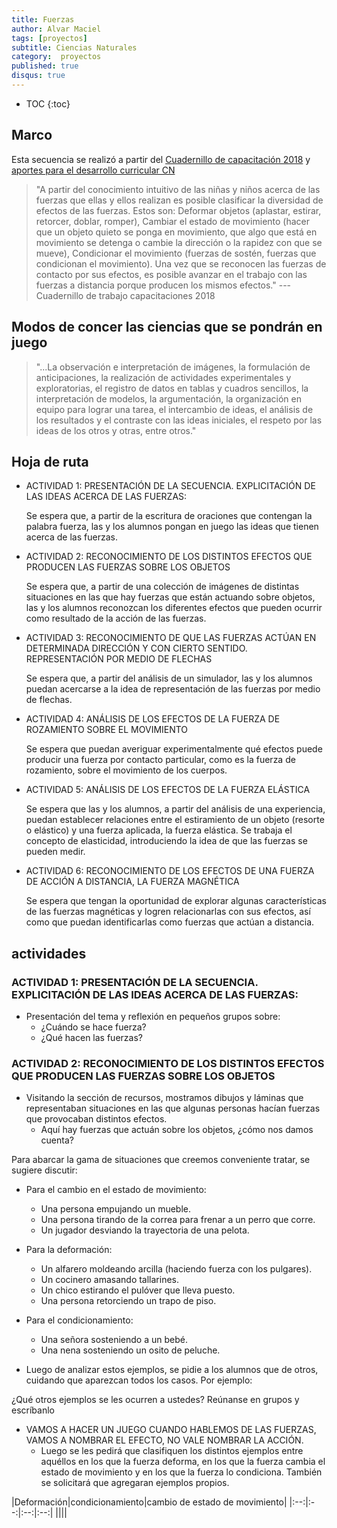 ```yaml
---
title: Fuerzas
author: Alvar Maciel
tags: [proyectos]
subtitle: Ciencias Naturales
category:  proyectos
published: true
disqus: true
---
```

* TOC
{:toc}

## Marco
Esta secuencia se realizó a partir del [Cuadernillo de capacitación 2018](https://docs.wixstatic.com/ugd/9a7535_315a4e70bd7e4aeea1c696929ecdc822.pdf) y [aportes para el desarrollo curricular CN](http://www.buenosaires.gob.ar/areas/educacion/curricula/pdf/primaria/aportes/areas/naturales/fuerzas_y_movimiento/cn-fuerzas_y_movimientoweb.pdf)

> "A partir del conocimiento intuitivo de las niñas y niños acerca de las fuerzas que ellas y ellos realizan es posible clasificar la diversidad de efectos de las fuerzas. Estos son: Deformar objetos (aplastar, estirar, retorcer, doblar, romper), Cambiar el estado de movimiento (hacer que un objeto quieto se ponga en movimiento, que algo que está en movimiento se detenga o cambie la dirección o la rapidez con que se mueve), Condicionar el movimiento (fuerzas de sostén, fuerzas que condicionan el movimiento).
Una vez que se reconocen las fuerzas de contacto por sus efectos, es posible avanzar en el trabajo con las fuerzas a distancia porque producen los mismos efectos."
--- Cuadernillo de trabajo capacitaciones 2018

## Modos de concer las ciencias que se pondrán en juego
> "...La observación e interpretación de imágenes, la formulación de anticipaciones, la realización de actividades experimentales y exploratorias, el registro de datos en tablas y cuadros sencillos, la interpretación de modelos, la argumentación, la organización en equipo para lograr una tarea, el intercambio de ideas, el análisis de los resultados y el contraste con las ideas iniciales, el respeto por las ideas de los otros y otras, entre otros."

## Hoja de ruta

* ACTIVIDAD 1: PRESENTACIÓN DE LA SECUENCIA. EXPLICITACIÓN DE LAS IDEAS ACERCA
DE LAS FUERZAS:

  Se espera que, a partir de la escritura de oraciones que contengan la palabra fuerza, las y los alumnos pongan en juego las ideas que tienen acerca de las fuerzas.
* ACTIVIDAD 2: RECONOCIMIENTO DE LOS DISTINTOS EFECTOS QUE PRODUCEN LAS FUERZAS SOBRE LOS OBJETOS

  Se espera que, a partir de una colección de imágenes de distintas situaciones en las que hay fuerzas que están actuando sobre objetos, las y los alumnos reconozcan los diferentes efectos que pueden ocurrir como resultado de la acción de las fuerzas.
* ACTIVIDAD 3: RECONOCIMIENTO DE QUE LAS FUERZAS ACTÚAN EN DETERMINADA DIRECCIÓN Y CON CIERTO SENTIDO. REPRESENTACIÓN POR MEDIO DE FLECHAS

  Se espera que, a partir del análisis de un simulador, las y los alumnos puedan acercarse a la idea de representación de las fuerzas por medio de flechas.
* ACTIVIDAD 4: ANÁLISIS DE LOS EFECTOS DE LA FUERZA DE ROZAMIENTO SOBRE EL MOVIMIENTO

  Se espera que puedan averiguar experimentalmente qué efectos puede producir una fuerza por contacto particular, como es la fuerza de rozamiento, sobre el movimiento de los cuerpos.

* ACTIVIDAD 5: ANÁLISIS DE LOS EFECTOS DE LA FUERZA ELÁSTICA

  Se espera que las y los alumnos, a partir del análisis de una experiencia, puedan establecer relaciones entre el estiramiento de un objeto (resorte o elástico) y una fuerza aplicada, la fuerza elástica. Se trabaja el concepto de elasticidad, introduciendo la idea de que las fuerzas se pueden medir.

* ACTIVIDAD 6: RECONOCIMIENTO DE LOS EFECTOS DE UNA FUERZA DE ACCIÓN A DISTANCIA, LA FUERZA MAGNÉTICA

  Se espera que tengan la oportunidad de explorar algunas características de las fuerzas magnéticas y logren relacionarlas con sus efectos, así como que puedan identificarlas como fuerzas que actúan a distancia.

## actividades

### ACTIVIDAD 1: PRESENTACIÓN DE LA SECUENCIA. EXPLICITACIÓN DE LAS IDEAS ACERCA DE LAS FUERZAS:

* Presentación del tema y reflexión en pequeños grupos sobre:
  * ¿Cuándo se hace fuerza?
  * ¿Qué hacen las fuerzas?

### ACTIVIDAD 2: RECONOCIMIENTO DE LOS DISTINTOS EFECTOS QUE PRODUCEN LAS FUERZAS SOBRE LOS OBJETOS

* Visitando la sección de recursos, mostramos dibujos y láminas que representaban situaciones en las que algunas personas hacían fuerzas  que  provocaban  distintos  efectos.
  * Aquí hay fuerzas que actuán sobre los objetos, ¿cómo nos damos cuenta?

Para abarcar la gama de situaciones que creemos conveniente tratar, se sugiere discutir:

* Para el cambio en el estado de movimiento:
  * Una persona empujando un mueble.
  * Una persona tirando de la correa para frenar a un perro que corre.
  * Un jugador desviando la trayectoria de una pelota.

* Para la deformación:

  * Un alfarero moldeando arcilla (haciendo fuerza con los pulgares).
  * Un cocinero amasando tallarines.
  * Un chico estirando el pulóver que lleva puesto.
  * Una persona retorciendo un trapo de piso.

* Para el condicionamiento:

  * Una señora sosteniendo a un bebé.
  * Una nena sosteniendo un osito de peluche.

* Luego de analizar estos ejemplos, se pidie a los alumnos que de otros, cuidando que aparezcan todos los casos. Por ejemplo:

¿Qué otros ejemplos se les ocurren a ustedes? Reúnanse en grupos y escríbanlo

* VAMOS  A  HACER  UN  JUEGO CUANDO  HABLEMOS  DE  LAS  FUERZAS, VAMOS  A NOMBRAR EL EFECTO, NO VALE NOMBRAR LA ACCIÓN.
  * Luego  se  les  pedirá  que  clasifiquen  los  distintos ejemplos  entre  aquéllos  en  los  que  la  fuerza deforma, en  los  que  la  fuerza  cambia  el  estado de movimiento y en los que la fuerza lo condiciona. También  se  solicitará  que  agregaran  ejemplos propios.

|Deformación|condicionamiento|cambio de estado de movimiento|
|:--:|:--:|:--:|:--:|
||||
